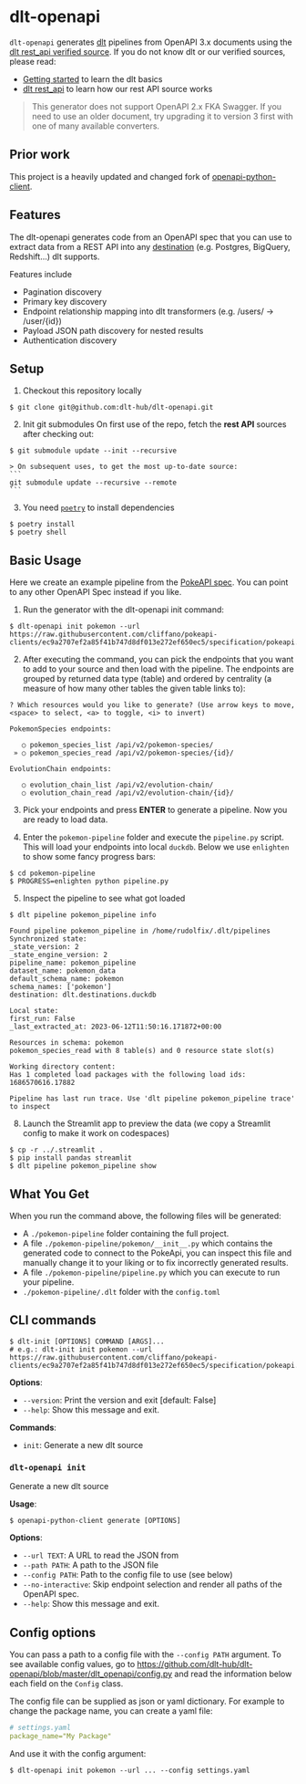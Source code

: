 # dlt-openapi
`dlt-openapi` generates [dlt](https://dlthub.com/docs) pipelines from OpenAPI 3.x documents using the [dlt rest_api verified source](https://dlthub.com/docs/dlt-ecosystem/verified-sources/rest_api). If you do not know dlt or our verified sources, please read:

* [Getting started](https://dlthub.com/docs/getting-started) to learn the dlt basics
* [dlt rest_api](https://dlthub.com/docs/dlt-ecosystem/verified-sources/rest_api) to learn how our rest API source works

> This generator does not support OpenAPI 2.x FKA Swagger. If you need to use an older document, try upgrading it to
version 3 first with one of many available converters.


## Prior work
This project is a heavily updated and changed fork of [openapi-python-client](https://github.com/openapi-generators/openapi-python-client). 


## Features
The dlt-openapi generates code from an OpenAPI spec that you can use to extract data from a REST API into any [destination](https://dlthub.com/docs/dlt-ecosystem/destinations/) (e.g. Postgres, BigQuery, Redshift...) dlt supports.

Features include

* Pagination discovery
* Primary key discovery
* Endpoint relationship mapping into dlt transformers (e.g. /users/ -> /user/{id})
* Payload JSON path discovery for nested results
* Authentication discovery

## Setup

1. Checkout this repository locally
```console
$ git clone git@github.com:dlt-hub/dlt-openapi.git
```

2. Init git submodules
On first use of the repo, fetch the **rest API** sources after checking out:
```console
$ git submodule update --init --recursive
```

	> On subsequent uses, to get the most up-to-date source:
	```
	git submodule update --recursive --remote
	```

3. You need [`poetry`](https://python-poetry.org/docs/) to install dependencies
```console
$ poetry install
$ poetry shell
```

## Basic Usage

Here we create an example pipeline from the [PokeAPI spec](https://raw.githubusercontent.com/cliffano/pokeapi-clients/ec9a2707ef2a85f41b747d8df013e272ef650ec5/specification/pokeapi.yml). You can point to any other OpenAPI Spec instead if you like.

1. Run the generator with the dlt-openapi init command:

```console
$ dlt-openapi init pokemon --url https://raw.githubusercontent.com/cliffano/pokeapi-clients/ec9a2707ef2a85f41b747d8df013e272ef650ec5/specification/pokeapi.yml
```

2. After executing the command, you can pick the endpoints that you want to add to your source and then load with the pipeline. The endpoints are grouped by returned data type (table) and ordered by centrality (a measure of how many other tables the given table links to):

```
? Which resources would you like to generate? (Use arrow keys to move, <space> to select, <a> to toggle, <i> to invert)
 
PokemonSpecies endpoints:

   ○ pokemon_species_list /api/v2/pokemon-species/
 » ○ pokemon_species_read /api/v2/pokemon-species/{id}/
 
EvolutionChain endpoints:

   ○ evolution_chain_list /api/v2/evolution-chain/
   ○ evolution_chain_read /api/v2/evolution-chain/{id}/
```

3. Pick your endpoints and press **ENTER** to generate a pipeline. Now you are ready to load data.

4. Enter the `pokemon-pipeline` folder and execute the `pipeline.py` script. This will load your endpoints into local `duckdb`. Below we use `enlighten` to show some fancy progress bars:
```console
$ cd pokemon-pipeline
$ PROGRESS=enlighten python pipeline.py
```

5. Inspect the pipeline to see what got loaded
```console
$ dlt pipeline pokemon_pipeline info

Found pipeline pokemon_pipeline in /home/rudolfix/.dlt/pipelines
Synchronized state:
_state_version: 2
_state_engine_version: 2
pipeline_name: pokemon_pipeline
dataset_name: pokemon_data
default_schema_name: pokemon
schema_names: ['pokemon']
destination: dlt.destinations.duckdb

Local state:
first_run: False
_last_extracted_at: 2023-06-12T11:50:16.171872+00:00

Resources in schema: pokemon
pokemon_species_read with 8 table(s) and 0 resource state slot(s)

Working directory content:
Has 1 completed load packages with the following load ids:
1686570616.17882

Pipeline has last run trace. Use 'dlt pipeline pokemon_pipeline trace' to inspect
```

8. Launch the Streamlit app to preview the data (we copy a Streamlit config to make it work on codespaces)
```console
$ cp -r ../.streamlit .
$ pip install pandas streamlit
$ dlt pipeline pokemon_pipeline show
```

## What You Get
When you run the command above, the following files will be generated:

* A `./pokemon-pipeline` folder containing the full project.
* A file `./pokemon-pipeline/pokemon/__init__.py` which contains the generated code to connect to the PokeApi, you can inspect this file and manually change it to your liking or to fix incorrectly generated results.
* A file `./pokemon-pipeline/pipeline.py` which you can execute to run your pipeline.
* `./pokemon-pipeline/.dlt` folder with the `config.toml`

## CLI commands

```console
$ dlt-init [OPTIONS] COMMAND [ARGS]...
# e.g.: dlt-init init pokemon --url https://raw.githubusercontent.com/cliffano/pokeapi-clients/ec9a2707ef2a85f41b747d8df013e272ef650ec5/specification/pokeapi.yml

```

**Options**:

- `--version`: Print the version and exit [default: False]
- `--help`: Show this message and exit.

**Commands**:

- `init`: Generate a new dlt source

### `dlt-openapi init`

Generate a new dlt source

**Usage**:

```console
$ openapi-python-client generate [OPTIONS]
```

**Options**:

- `--url TEXT`: A URL to read the JSON from
- `--path PATH`: A path to the JSON file
- `--config PATH`: Path to the config file to use (see below)
- `--no-interactive`: Skip endpoint selection and render all paths of the OpenAPI spec.
- `--help`: Show this message and exit.

## Config options
You can pass a path to a config file with the `--config PATH` argument. To see available config values, go to https://github.com/dlt-hub/dlt-openapi/blob/master/dlt_openapi/config.py and read the information below each field on the `Config` class.

The config file can be supplied as json or yaml dictionary. For example to change the package name, you can create a yaml file:

```yaml
# settings.yaml
package_name="My Package"
```

And use it with the config argument:

```console
$ dlt-openapi init pokemon --url ... --config settings.yaml
```
